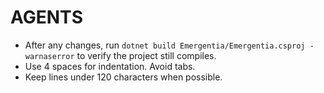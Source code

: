 # AGENTS

- After any changes, run `dotnet build Emergentia/Emergentia.csproj -warnaserror` to verify the project still compiles.
- Use 4 spaces for indentation. Avoid tabs.
- Keep lines under 120 characters when possible.
